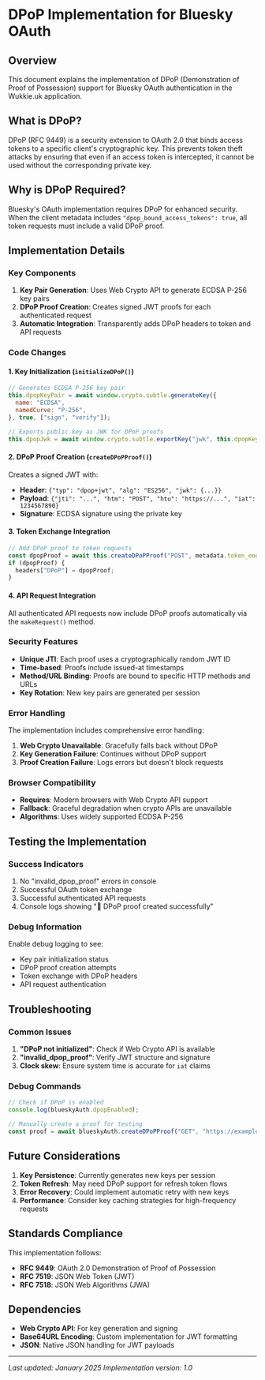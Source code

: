 # DPoP Implementation for Bluesky OAuth

## Overview

This document explains the implementation of DPoP (Demonstration of Proof of Possession) support for Bluesky OAuth authentication in the Wukkie.uk application.

## What is DPoP?

DPoP (RFC 9449) is a security extension to OAuth 2.0 that binds access tokens to a specific client's cryptographic key. This prevents token theft attacks by ensuring that even if an access token is intercepted, it cannot be used without the corresponding private key.

## Why is DPoP Required?

Bluesky's OAuth implementation requires DPoP for enhanced security. When the client metadata includes `"dpop_bound_access_tokens": true`, all token requests must include a valid DPoP proof.

## Implementation Details

### Key Components

1. **Key Pair Generation**: Uses Web Crypto API to generate ECDSA P-256 key pairs
2. **DPoP Proof Creation**: Creates signed JWT proofs for each authenticated request
3. **Automatic Integration**: Transparently adds DPoP headers to token and API requests

### Code Changes

#### 1. Key Initialization (`initializeDPoP()`)

```javascript
// Generates ECDSA P-256 key pair
this.dpopKeyPair = await window.crypto.subtle.generateKey({
  name: "ECDSA",
  namedCurve: "P-256",
}, true, ["sign", "verify"]);

// Exports public key as JWK for DPoP proofs
this.dpopJwk = await window.crypto.subtle.exportKey("jwk", this.dpopKeyPair.publicKey);
```

#### 2. DPoP Proof Creation (`createDPoPProof()`)

Creates a signed JWT with:
- **Header**: `{"typ": "dpop+jwt", "alg": "ES256", "jwk": {...}}`
- **Payload**: `{"jti": "...", "htm": "POST", "htu": "https://...", "iat": 1234567890}`
- **Signature**: ECDSA signature using the private key

#### 3. Token Exchange Integration

```javascript
// Add DPoP proof to token requests
const dpopProof = await this.createDPoPProof("POST", metadata.token_endpoint);
if (dpopProof) {
  headers["DPoP"] = dpopProof;
}
```

#### 4. API Request Integration

All authenticated API requests now include DPoP proofs automatically via the `makeRequest()` method.

### Security Features

- **Unique JTI**: Each proof uses a cryptographically random JWT ID
- **Time-based**: Proofs include issued-at timestamps
- **Method/URL Binding**: Proofs are bound to specific HTTP methods and URLs
- **Key Rotation**: New key pairs are generated per session

### Error Handling

The implementation includes comprehensive error handling:

1. **Web Crypto Unavailable**: Gracefully falls back without DPoP
2. **Key Generation Failure**: Continues without DPoP support
3. **Proof Creation Failure**: Logs errors but doesn't block requests

### Browser Compatibility

- **Requires**: Modern browsers with Web Crypto API support
- **Fallback**: Graceful degradation when crypto APIs are unavailable
- **Algorithms**: Uses widely supported ECDSA P-256

## Testing the Implementation

### Success Indicators

1. No "invalid_dpop_proof" errors in console
2. Successful OAuth token exchange
3. Successful authenticated API requests
4. Console logs showing "🔑 DPoP proof created successfully"

### Debug Information

Enable debug logging to see:
- Key pair initialization status
- DPoP proof creation attempts
- Token exchange with DPoP headers
- API request authentication

## Troubleshooting

### Common Issues

1. **"DPoP not initialized"**: Check if Web Crypto API is available
2. **"invalid_dpop_proof"**: Verify JWT structure and signature
3. **Clock skew**: Ensure system time is accurate for `iat` claims

### Debug Commands

```javascript
// Check if DPoP is enabled
console.log(blueskyAuth.dpopEnabled);

// Manually create a proof for testing
const proof = await blueskyAuth.createDPoPProof("GET", "https://example.com");
```

## Future Considerations

1. **Key Persistence**: Currently generates new keys per session
2. **Token Refresh**: May need DPoP support for refresh token flows
3. **Error Recovery**: Could implement automatic retry with new keys
4. **Performance**: Consider key caching strategies for high-frequency requests

## Standards Compliance

This implementation follows:
- **RFC 9449**: OAuth 2.0 Demonstration of Proof of Possession
- **RFC 7519**: JSON Web Token (JWT)
- **RFC 7518**: JSON Web Algorithms (JWA)

## Dependencies

- **Web Crypto API**: For key generation and signing
- **Base64URL Encoding**: Custom implementation for JWT formatting
- **JSON**: Native JSON handling for JWT payloads

---

*Last updated: January 2025*
*Implementation version: 1.0*